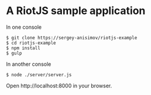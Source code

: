 # A RiotJS sample application

In one console
```
$ git clone https://sergey-anisimov/riotjs-example
$ cd riotjs-example
$ npm install
$ gulp
```
In another console
```
$ node ./server/server.js
```
Open http://localhost:8000 in your browser.
